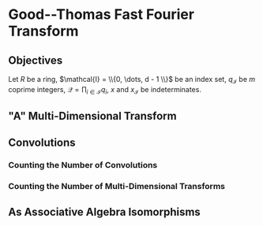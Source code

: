 
# Good--Thomas Fast Fourier Transform

## Objectives
Let $R$ be a ring, $\mathcal{I} = \\{0, \dots, d - 1 \\}$ be an index set, $q_\mathcal{I}$ be $m$ coprime integers, $\mathcal{Q} = \prod_{i \in \mathcal{I}} q_i$, $x$ and $x_\mathcal{I}$ be indeterminates.

## "A" Multi-Dimensional Transform

## Convolutions

### Counting the Number of Convolutions

### Counting the Number of Multi-Dimensional Transforms

## As Associative Algebra Isomorphisms

